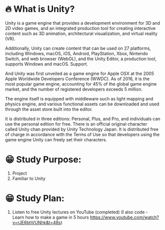 # 🔥 What is Unity?
Unity is a game engine that provides a development environment for 3D and 2D video games, and an integrated production tool for creating interactive content such as 3D animation, architectural visualization, and virtual reality (VR).

Additionally, Unity can create content that can be used on 27 platforms, including Windows, macOS, iOS, Android, PlayStation, Xbox, Nintendo Switch, and web browser (WebGL), and the Unity Editor, a production tool, supports Windows and macOS. Support.

And Unity was first unveiled as a game engine for Apple OSX at the 2005 Apple Worldwide Developers Conference (WWDC). As of 2016, it is the most popular game engine, accounting for 45% of the global game engine market, and the number of registered developers exceeds 5 million.

The engine itself is equipped with middleware such as light mapping and physics engine, and various functional assets can be downloaded and used through the asset store built into the editor.

It is distributed in three editions: Personal, Plus, and Pro, and individuals can use the personal edition for free. There is an official original character called Unity chan provided by Unity Technology Japan. It is distributed free of charge in accordance with the Terms of Use so that developers using the game engine Unity can freely set their characters.
​

# 😁 Study Purpose:
1. Project 
2. Familiar to Unity

# 😁 Study Plan:
1. Listen to free Unity lectures on YouTube (completed)
   (I also code - Learn how to make a game in 5 hours https://www.youtube.com/watch?v=rJE6bhVUNhk&t=48s)
